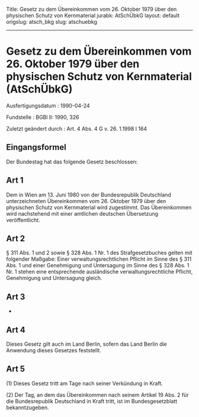 Title: Gesetz zu dem Übereinkommen vom 26. Oktober 1979 über den physischen Schutz
  von Kernmaterial
jurabk: AtSchÜbkG
layout: default
origslug: atsch_bkg
slug: atschuebkg

---

# Gesetz zu dem Übereinkommen vom 26. Oktober 1979 über den physischen Schutz von Kernmaterial (AtSchÜbkG)

Ausfertigungsdatum
:   1990-04-24

Fundstelle
:   BGBl II: 1990, 326

Zuletzt geändert durch
:   Art. 4 Abs. 4 G v. 26. 1.1998 I 164


## Eingangsformel

Der Bundestag hat das folgende Gesetz beschlossen:


## Art 1

Dem in Wien am 13. Juni 1980 von der Bundesrepublik Deutschland
unterzeichneten Übereinkommen vom 26. Oktober 1979 über den physischen
Schutz von Kernmaterial wird zugestimmt. Das Übereinkommen wird
nachstehend mit einer amtlichen deutschen Übersetzung veröffentlicht.


## Art 2

§ 311 Abs. 1 und 2 sowie § 328 Abs. 1 Nr. 1 des Strafgesetzbuches
gelten mit folgender Maßgabe:
Einer verwaltungsrechtlichen Pflicht im Sinne des § 311 Abs. 1 und
einer Genehmigung und Untersagung im Sinne des § 328 Abs. 1 Nr. 1
stehen eine entsprechende ausländische verwaltungsrechtliche Pflicht,
Genehmigung und Untersagung gleich.


## Art 3

-


## Art 4

Dieses Gesetz gilt auch im Land Berlin, sofern das Land Berlin die
Anwendung dieses Gesetzes feststellt.


## Art 5

(1) Dieses Gesetz tritt am Tage nach seiner Verkündung in Kraft.

(2) Der Tag, an dem das Übereinkommen nach seinem Artikel 19 Abs. 2
für die Bundesrepublik Deutschland in Kraft tritt, ist im
Bundesgesetzblatt bekanntzugeben.

